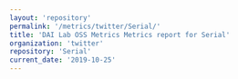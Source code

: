 ```yaml
---
layout: 'repository'
permalink: '/metrics/twitter/Serial/'
title: 'DAI Lab OSS Metrics Metrics report for Serial'
organization: 'twitter'
repository: 'Serial'
current_date: '2019-10-25'
---
```

